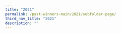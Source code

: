 ```yaml
---
title: "2021"
permalink: /past-winners-main/2021/subfolder-page/
third_nav_title: "2021"
description: ""
---
```



